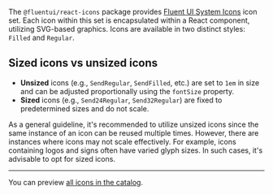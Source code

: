 The `@fluentui/react-icons` package provides [Fluent UI System Icons](https://github.com/microsoft/fluentui-system-icons) icon set. Each icon within this set is encapsulated within a React component, utilizing SVG-based graphics. Icons are available in two distinct styles: `Filled` and `Regular`.

## Sized icons vs unsized icons

- **Unsized** icons (e.g., `SendRegular`, `SendFilled`, etc.) are set to `1em` in size and can be adjusted proportionally using the `fontSize` property.
- **Sized** icons (e.g., `Send24Regular`, `Send32Regular`) are fixed to predetermined sizes and do not scale.

As a general guideline, it's recommended to utilize unsized icons since the same instance of an icon can be reused multiple times. However, there are instances where icons may not scale effectively. For example, icons containing logos and signs often have varied glyph sizes. In such cases, it's advisable to opt for sized icons.

---

You can preview <a href="" data-sb-kind="icons-catalog--docs">all icons in the catalog</a>.
